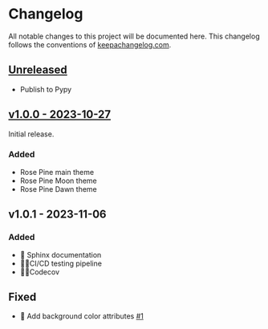 # Changelog

All notable changes to this project will be documented here.
This changelog follows the conventions of [keepachangelog.com](http://keepachangelog.com/).

## [Unreleased](https://github.com/drearondov/pygments-rose-pine/compare/v1.0.0...HEAD)

- Publish to Pypy

## [v1.0.0 - 2023-10-27](https://github.com/drearondow/pygments-rose-pine/compare/3f11e57...v1.0.0)

Initial release.

### Added

- Rose Pine main theme
- Rose Pine Moon theme
- Rose Pine Dawn theme

## v1.0.1 - 2023-11-06

### Added

- 📝  Sphinx documentation
- 👷🏼CI/CD testing pipeline
- 👷🏼Codecov

## Fixed

- 🐛 Add background color attributes [#1](https://github.com/rose-pine/pygments/issues/1)
